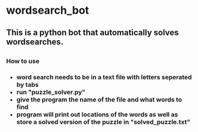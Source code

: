 # wordsearch_bot
<h2>This is a python bot that automatically solves wordsearches.<h2>

<h3>How to use<h3>
  
 
* word search needs to be in a text file with letters seperated by tabs
* run "puzzle_solver.py"
* give the program the name of the file and what words to find
* program will print out locations of the words as well as store a solved version of the puzzle in "solved_puzzle.txt"

